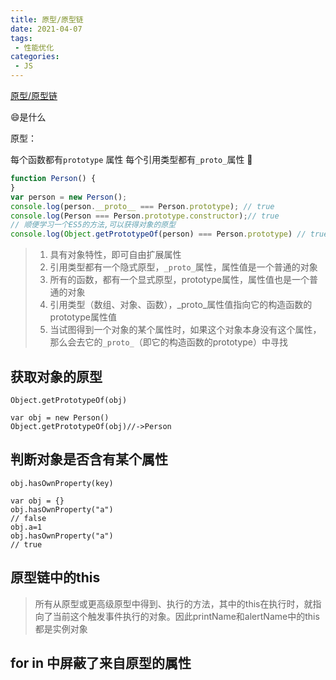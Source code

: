 ```yaml
---
title: 原型/原型链
date: 2021-04-07
tags:
 - 性能优化
categories: 
 - JS
---
```


[原型/原型链](https://github.com/mqyqingfeng/Blog/issues/2)

:smile:是什么

原型：



每个函数都有`prototype` 属性
每个引用类型都有`_proto_`属性
🌰

```js
function Person() {
}
var person = new Person();
console.log(person.__proto__ === Person.prototype); // true
console.log(Person === Person.prototype.constructor);// true
// 顺便学习一个ES5的方法,可以获得对象的原型
console.log(Object.getPrototypeOf(person) === Person.prototype) // true
```

> 1. 具有对象特性，即可自由扩展属性
> 2. 引用类型都有一个隐式原型，`_proto_`属性，属性值是一个普通的对象
> 3. 所有的函数，都有一个显式原型，prototype属性，属性值也是一个普通的对象
> 4. 引用类型（数组、对象、函数），_proto_属性值指向它的构造函数的prototype属性值
> 5. 当试图得到一个对象的某个属性时，如果这个对象本身没有这个属性，那么会去它的`_proto_`（即它的构造函数的prototype）中寻找
## 获取对象的原型
```
Object.getPrototypeOf(obj)
```
```
var obj = new Person()
Object.getPrototypeOf(obj)//->Person
```
## 判断对象是否含有某个属性
```
obj.hasOwnProperty(key)
```
```
var obj = {}
obj.hasOwnProperty("a")
// false
obj.a=1
obj.hasOwnProperty("a")
// true
```

## 原型链中的this
> 所有从原型或更高级原型中得到、执行的方法，其中的this在执行时，就指向了当前这个触发事件执行的对象。因此printName和alertName中的this都是实例对象

## for in 中屏蔽了来自原型的属性